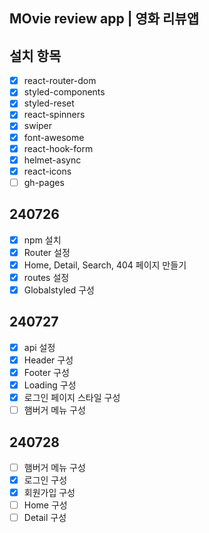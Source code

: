 ## MOvie review app | 영화 리뷰앱

## 설치 항목

- [x] react-router-dom
- [x] styled-components
- [x] styled-reset
- [x] react-spinners
- [x] swiper
- [x] font-awesome
- [x] react-hook-form
- [x] helmet-async
- [x] react-icons
- [ ] gh-pages

## 240726

- [x] npm 설치
- [x] Router 설정
- [x] Home, Detail, Search, 404 페이지 만들기
- [x] routes 설정
- [x] Globalstyled 구성

## 240727

- [x] api 설정
- [x] Header 구성
- [x] Footer 구성
- [x] Loading 구성
- [x] 로그인 페이지 스타일 구성
- [ ] 햄버거 메뉴 구성

## 240728

- [ ] 햄버거 메뉴 구성
- [x] 로그인 구성
- [x] 회원가입 구성
- [ ] Home 구성
- [ ] Detail 구성
